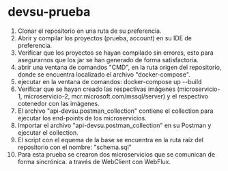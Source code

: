 # devsu-prueba

1. Clonar el repositorio en una ruta de su preferencia.
2. Abrir y compilar los proyectos (prueba, account) en su IDE de preferencia.
3. Verificar que los proyectos se hayan compilado sin errores, esto para asegurarnos que los jar se han generado de forma satisfactoria.
4. abrir una ventana de comandos "CMD", en la ruta origen del repositorio, donde se encuentra localizado el archivo "docker-compose".
5. ejecutar en la ventana de comandos: docker-compose up --build
6. Verificar que se hayan creado las respectivas imágenes (microservicio-1, microservicio-2, mcr.microsoft.com/mssql/server) y el respectivo cotenedor con las imágenes.
7. El archivo "api-devsu.postman_collection" contiene el collection para ejecutar los end-points de los microservicios.
8. Importar el archivo  "api-devsu.postman_collection" en su Postman y ejecutar el collection.
9. El script con el equema de la base se encuentra en la ruta raíz del repositorio con el nombre: "schema.sql"
10. Para esta prueba se crearon dos microservicios que se comunican de forma sincrónica. a través de WebClient con WebFlux.